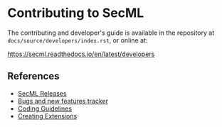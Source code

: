 Contributing to SecML
=====================

The contributing and developer's guide is available in the repository at
`docs/source/developers/index.rst`, or online at:

https://secml.readthedocs.io/en/latest/developers

References
----------
* [SecML Releases](https://github.com/pralab/secml/releases)
* [Bugs and new features tracker](https://github.com/pralab/secml/issues)
* [Coding Guidelines](https://secml.readthedocs.io/en/latest/developers/contributing.code.html#coding-guidelines)
* [Creating Extensions](https://secml.readthedocs.io/en/latest/developers/contributing.extensions.html)
